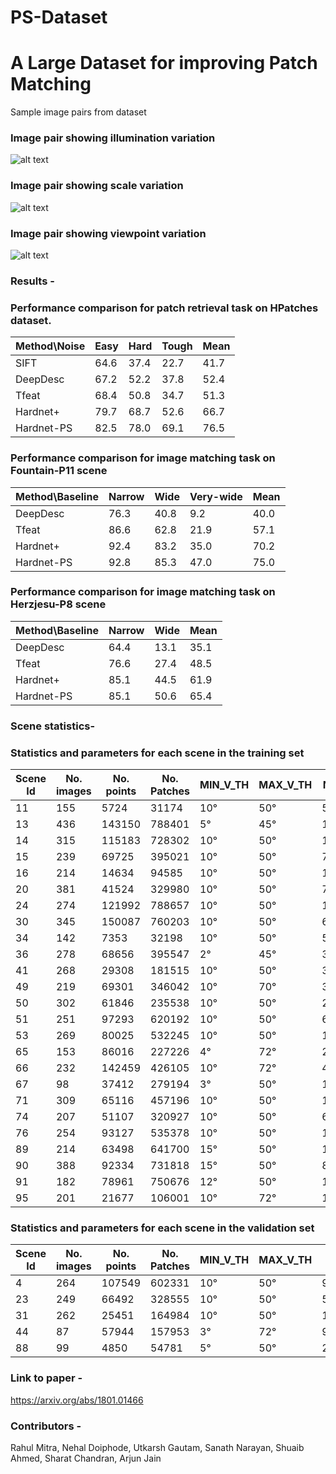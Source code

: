 # PS-Dataset
# A Large Dataset for improving Patch Matching

Sample image pairs from dataset
### Image pair showing illumination variation
![alt text](https://github.com/rmitra/PS-Dataset/blob/master/PS-illum.jpg)
 <br /> 
### Image pair showing scale variation
![alt text](https://github.com/rmitra/PS-Dataset/blob/master/PS-scale.jpg)
 <br /> 
### Image pair showing viewpoint variation
![alt text](https://github.com/rmitra/PS-Dataset/blob/master/PS-view.jpg)
 <br /> 


### Results -
### Performance comparison for patch retrieval task on HPatches dataset.

| Method\Noise  | Easy  |  Hard | Tough  | Mean  |
| ----- | ----- | ---- | ----- | ----- |
|SIFT| 64.6 |37.4 | 22.7 | 41.7|
|DeepDesc| 67.2 | 52.2 |37.8 |  52.4 |
|Tfeat| 68.4 | 50.8 |34.7  |51.3|
|Hardnet+| 79.7 | 68.7 | 52.6| 66.7|
|Hardnet-PS|82.5 | 78.0 |69.1 |76.5|


### Performance comparison for image matching task on Fountain-P11 scene

| Method\Baseline  | Narrow  |  Wide | Very-wide  | Mean  |
| ----- | ----- | ---- | ----- | ----- |
|DeepDesc| 76.3  | 40.8 |9.2  | 40.0|
|Tfeat| 86.6  |62.8 | 21.9 | 57.1|
|Hardnet+| 92.4  | 83.2 | 35.0 | 70.2|
|Hardnet-PS|92.8|85.3|47.0 |75.0|

### Performance comparison for image matching task on Herzjesu-P8 scene

| Method\Baseline  | Narrow  |  Wide  | Mean  |
| ----- | ----- | ---- | ----- | 
|DeepDesc|64.4 | 13.1 | 35.1|
|Tfeat| 76.6 |  27.4 | 48.5|
|Hardnet+| 85.1 | 44.5 | 61.9|
|Hardnet-PS| 85.1| 50.6 | 65.4|


### Scene statistics-
### Statistics and parameters for each scene in the training set

|Scene Id | No. images | No. points | No. Patches | MIN_V_TH | MAX_V_TH | No. Pairs |
| ----- | ----- | ---- | ----- | ----- | ----- | ----- |
|11 | 155 | 5724 | 31174 | 10° | 50°  | 59098 |
|13 | 436 | 143150 | 788401 | 5° | 45°  | 1447833 |
|14 | 315 | 115183 | 728302 | 10° | 50° | 1257142 |
|15 | 239 | 69725 | 395021 | 10° | 50°  | 733752 |
|16 | 214 | 14634 | 94585 | 10° | 50°  | 161737 |
|20 | 381 | 41524 | 329980 | 10° | 50°  | 702957 |
|24 | 274 | 121992 | 788657 | 10° | 50°  | 1713912 |
|30 | 345 | 150087 | 760203 | 10° | 50°  | 603327 |
|34 | 142 | 7353 | 32198 | 10° | 50°  | 52460 |
|36 | 278 | 68656 | 395547 | 2° |45°  | 361799 |
|41 | 268 | 29308 | 181515 | 10° | 50° | 372813 |
|49 | 219 | 69301 | 346042 | 10° | 70° | 325492 |
|50 | 302 | 61846 | 235538 | 10° | 50° | 294323 |
|51 | 251 | 97293 | 620192 | 10° | 50°  | 692386 |
|53 | 269 | 80025 | 532245 | 10° | 50°  | 1399146 |
|65 | 153 | 86016 | 227226 | 4°| 72°  | 202294 |
|66 | 232 | 142459 | 426105 | 10° | 72°  | 411762 |
|67 | 98 |37412 | 279194 | 3° | 50°  | 1372920|
|71 | 309 | 65116 | 457196 | 10° | 50°  | 1111475 |
|74 | 207 | 51107 | 320927 | 10° | 50°  | 662981|
|76 | 254 | 93127 | 535378 | 10° | 50°  | 1172380|
|89 | 214 | 63498 | 641700 | 15° | 50°  | 1503677 |
|90 | 388 | 92334 | 731818 | 15° | 50°  | 811130 |
|91 | 182 | 78961 | 750676 | 12° | 50°  | 1664135|
|95 | 201 | 21677 | 106001 | 10° | 72°  | 110641|


### Statistics and parameters for each scene in the validation set

|Scene Id | No. images | No. points | No. Patches | MIN_V_TH | MAX_V_TH  | No. Pairs |
| ----- | ----- | ---- | ----- | ----- | ----- | ---- |
|4 | 264 | 107549 | 602331 | 10° | 50°  | 965990 |
|23 | 249 | 66492 | 328555 | 10° | 50° |576180 |
|31 | 262 | 25451 | 164984 | 10° | 50°  | 147734|
|44 | 87 | 57944 | 157953 | 3° | 72°  | 98134 |
|88 | 99 | 4850 |54781 | 5° |50°  | 235524 |

### Link to paper -
https://arxiv.org/abs/1801.01466

### Contributors - 
Rahul Mitra, Nehal Doiphode, Utkarsh Gautam, Sanath Narayan, Shuaib Ahmed, Sharat Chandran, Arjun Jain
